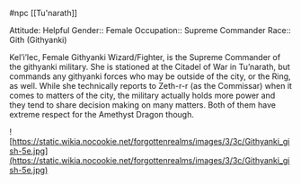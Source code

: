 #npc [[Tu'narath]]

Attitude: Helpful
Gender:: Female
Occupation:: Supreme Commander
Race:: Gith (Githyanki)

Kel’i’lec, Female Githyanki Wizard/Fighter, is the Supreme Commander of the githyanki military. She is stationed at the Citadel of War in Tu’narath, but commands any githyanki forces who may be outside of the city, or the Ring, as well. While she technically reports to Zeth-r-r (as the Commissar) when it comes to matters of the city, the military actually holds more power and they tend to share decision making on many matters. Both of them have extreme respect for the Amethyst Dragon though.

![https://static.wikia.nocookie.net/forgottenrealms/images/3/3c/Githyanki_gish-5e.jpg](https://static.wikia.nocookie.net/forgottenrealms/images/3/3c/Githyanki_gish-5e.jpg)